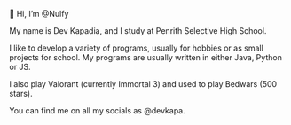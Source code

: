 👋 Hi, I’m @Nulfy

My name is Dev Kapadia, and I study at Penrith Selective High School.

I like to develop a variety of programs, usually for hobbies or as small projects for school. My programs are usually written in either Java, Python or JS.

I also play Valorant (currently Immortal 3) and used to play Bedwars (500 stars).

You can find me on all my socials as @devkapa.
